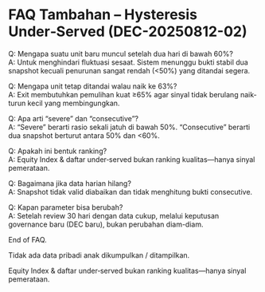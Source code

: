# FAQ Tambahan – Hysteresis Under‑Served (DEC-20250812-02)

Q: Mengapa suatu unit baru muncul setelah dua hari di bawah 60%?  
A: Untuk menghindari fluktuasi sesaat. Sistem menunggu bukti stabil dua snapshot kecuali penurunan sangat rendah (<50%) yang ditandai segera.

Q: Mengapa unit tetap ditandai walau naik ke 63%?  
A: Exit membutuhkan pemulihan kuat ≥65% agar sinyal tidak berulang naik-turun kecil yang membingungkan.

Q: Apa arti “severe” dan “consecutive”?  
A: “Severe” berarti rasio sekali jatuh di bawah 50%. “Consecutive” berarti dua snapshot berturut antara 50% dan <60%.

Q: Apakah ini bentuk ranking?  
A: <span data-disclaimer-id="D1">Equity Index & daftar under‑served bukan ranking kualitas—hanya sinyal pemerataan.</span>

Q: Bagaimana jika data harian hilang?  
A: Snapshot tidak valid diabaikan dan tidak menghitung bukti consecutive.

Q: Kapan parameter bisa berubah?  
A: Setelah review 30 hari dengan data cukup, melalui keputusan governance baru (DEC baru), bukan perubahan diam-diam.

End of FAQ.

<div data-disclaimer-block="about_faq_data">
<p data-disclaimer-id="D2">Tidak ada data pribadi anak dikumpulkan / ditampilkan.</p>
<p data-disclaimer-id="D1">Equity Index & daftar under‑served bukan ranking kualitas—hanya sinyal pemerataan.</p>
</div>
